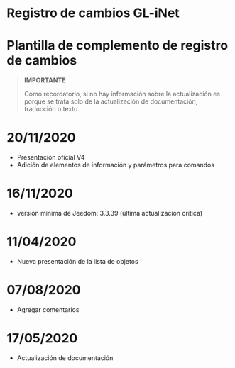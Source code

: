 # Registro de cambios GL-iNet

# Plantilla de complemento de registro de cambios

>**IMPORTANTE**
>
>Como recordatorio, si no hay información sobre la actualización es porque se trata solo de la actualización de documentación, traducción o texto.

# 20/11/2020

- Presentación oficial V4
- Adición de elementos de información y parámetros para comandos

# 16/11/2020

- versión mínima de Jeedom: 3.3.39 (última actualización crítica)

# 11/04/2020

- Nueva presentación de la lista de objetos

# 07/08/2020

- Agregar comentarios

# 17/05/2020

- Actualización de documentación
